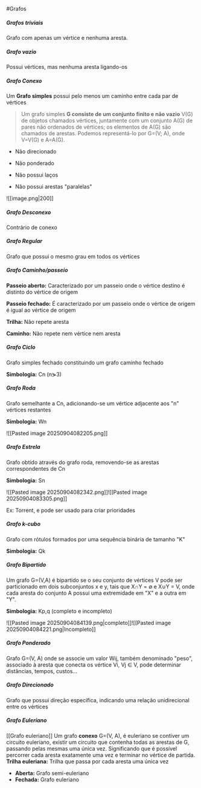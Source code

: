   

#Grafos

  

##### Grafos triviais

Grafo com apenas um vértice e nenhuma aresta.

##### Grafo vazio

Possui vértices, mas nenhuma aresta ligando-os

##### Grafo Conexo

Um **Grafo simples** possui pelo menos um caminho entre cada par de vértices

  

>Um grafo simples **G consiste de um conjunto finito e não vazio** V(G) de objetos chamados vértices, juntamente com um conjunto A(G) de pares não ordenados de vértices; os elementos de A(G) são chamados de arestas. Podemos representá-lo por G=(V; A), onde V=V(G) e A=A(G).

  

- Não direcionado

- Não ponderado

- Não possui laços

- Não possui arestas "paralelas"

  

![[image.png|200]]

  

##### Grafo Desconexo

Contrário de conexo

##### Grafo Regular

Grafo que possui o mesmo grau em todos os vértices

##### Grafo Caminho/passeio

**Passeio aberto:** Caracterizado por um passeio onde o vértice destino é distinto do vértice de origem

**Passeio fechado:** É caracterizado por um passeio onde o vértice de origem é igual ao vértice de origem

**Trilha:** Não repete aresta

**Caminho:** Não repete nem vértice nem aresta

##### Grafo Ciclo

Grafo simples fechado constituindo um grafo caminho fechado

**Simbologia:** Cn (n⋟3)

##### Grafo Roda

Grafo semelhante a Cn, adicionando-se um vértice adjacente aos "n" vértices restantes

**Simbologia:** Wn

![[Pasted image 20250904082205.png]]

##### Grafo Estrela

Grafo obtido através do grafo roda, removendo-se as arestas correspondentes de Cn

**Simbologia:** Sn

  

![[Pasted image 20250904082342.png]]![[Pasted image 20250904083305.png]]

Ex: Torrent, e pode ser usado para criar prioridades

##### Grafo k-cubo

Grafo com rótulos formados por uma sequência binária de tamanho "K"

**Simbologia:** Qk

##### Grafo Bipartido

Um grafo G=(V,A) é bipartido se o seu conjunto de vértices V pode ser particionado em dois subconjuntos x e y, tais que X∩Y = ∅ e X∪Y = V, onde cada aresta do conjunto A possui uma extremidade em "X" e a outra em "Y".

**Simbologia:** Kp,q (completo e incompleto)

![[Pasted image 20250904084139.png|completo]]![[Pasted image 20250904084221.png|Incompleto]]

##### Grafo Ponderado

Grafo G=(V, A) onde se associe um valor Wij, também denominado "peso", associado à aresta que conecta os vértice Vi, Vj ∈ V, pode determinar distâncias, tempos, custos...

##### Grafo Direcionado
Grafo que possui direção específica, indicando uma relação unidirecional entre os vértices

##### Grafo Euleriano
[[Grafo euleriano]]
Um grafo **conexo** G=(V, A), é euleriano se contiver um circuito euleriano, existir um circuito que contenha todas as arestas de G, passando pelas mesmas uma única vez. Significando que é possível percorrer cada aresta exatamente uma vez e terminar no vértice de partida.
**Trilha euleriana:** Trilha que passa por cada aresta uma única vez
- **Aberta:** Grafo semi-euleriano
- **Fechada:** Grafo euleriano

